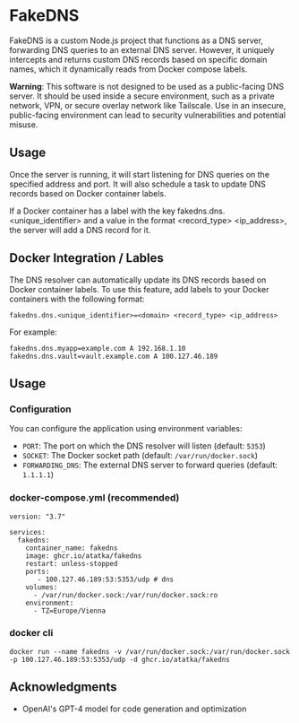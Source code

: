 # FakeDNS

FakeDNS is a custom Node.js project that functions as a DNS server, forwarding DNS queries to an external DNS server. However, it uniquely intercepts and returns custom DNS records based on specific domain names, which it dynamically reads from Docker compose labels.

**Warning**: This software is not designed to be used as a public-facing DNS server. It should be used inside a secure environment, such as a private network, VPN, or secure overlay network like Tailscale. Use in an insecure, public-facing environment can lead to security vulnerabilities and potential misuse.

## Usage

Once the server is running, it will start listening for DNS queries on the specified address and port. It will also schedule a task to update DNS records based on Docker container labels.

If a Docker container has a label with the key fakedns.dns.<unique_identifier> and a value in the format <domain> <record_type> <ip_address>, the server will add a DNS record for it.

## Docker Integration / Lables

The DNS resolver can automatically update its DNS records based on Docker container labels. To use this feature, add labels to your Docker containers with the following format:

```
fakedns.dns.<unique_identifier>=<domain> <record_type> <ip_address>
```

For example:

```
fakedns.dns.myapp=example.com A 192.168.1.10
fakedns.dns.vault=vault.example.com A 100.127.46.189
```

## Usage

### Configuration

You can configure the application using environment variables:

- `PORT`: The port on which the DNS resolver will listen (default: `5353`)
- `SOCKET`: The Docker socket path (default: `/var/run/docker.sock`)
- `FORWARDING_DNS`: The external DNS server to forward queries (default: `1.1.1.1`)

### docker-compose.yml (recommended)

```
version: "3.7"

services:
  fakedns:
    container_name: fakedns
    image: ghcr.io/atatka/fakedns
    restart: unless-stopped
    ports:
       - 100.127.46.189:53:5353/udp # dns
    volumes:
      - /var/run/docker.sock:/var/run/docker.sock:ro
    environment:
      - TZ=Europe/Vienna
```

### docker cli

```
docker run --name fakedns -v /var/run/docker.sock:/var/run/docker.sock -p 100.127.46.189:53:5353/udp -d ghcr.io/atatka/fakedns
```

## Acknowledgments

- OpenAI's GPT-4 model for code generation and optimization

